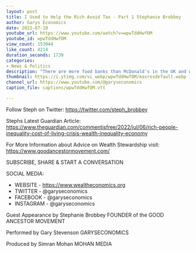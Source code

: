 ```yaml
---
layout: post
title: I Used to Help the Rich Avoid Tax - Part 1 Stephanie Brobbey
author: Garys Economics
date: 2022-07-10
youtube_url: https://www.youtube.com/watch?v=wpwTddHwfOM
youtube_id: wpwTddHwfOM
view_count: 153044
like_count: 4214
duration_seconds: 1739
categories:
- News & Politics
description: "There are more food banks than McDonald's in the UK and when I heard that I just thought I don't I can't continue being part of this system which is essentially designed to keep concentrating wealth and minimizing tax. A lot of my job was to do a lot of succession planning and advising on asset protection and asset preservation, helping people to pass down assets, their wealth to their families"
thumbnail: https://i.ytimg.com/vi_webp/wpwTddHwfOM/maxresdefault.webp
channel_url: https://www.youtube.com/@garyseconomics
caption_file: captions/wpwTddHwfOM.vtt

---
```


Follow Steph on Twitter: https://twitter.com/steph_brobbey

Stephs Latest Guardian Article: https://www.theguardian.com/commentisfree/2022/jul/06/rich-people-inequality-cost-of-living-crisis-wealth-inequality-economy

For More Information about Advice on Wealth Stewardship 
visit: https://www.goodancestormovement.com/


SUBSCRIBE, SHARE & START A CONVERSATION


SOCIAL MEDIA:
- WEBSITE - https://www.wealtheconomics.org
- TWITTER - @garyseconomics
- FACEBOOK - @garyseconomics
- INSTAGRAM - @garyseconomics


Guest Appearance by Stephanie Brobbey
FOUNDER of the GOOD ANCESTOR MOVEMENT


Performed by Gary Stevenson
GARYSECONOMICS


Produced by Simran Mohan
MOHAN MEDIA
